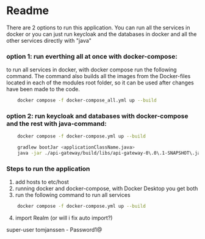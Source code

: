 # Readme
There are 2 options to run this application. You can run all the services in docker or you can just run keycloak and the databases in docker and all the other services directly with "java" 


### option 1: run everthing all at once with docker-compose:
to run all services in docker, with docker compose run the following command. The command also builds all the images
from the Docker-files located in each of the modules root folder, so it can be used after changes have been made to the
code.
```bash
    docker compose -f docker-compose_all.yml up --build 
```

### option 2: run keycloak and databases with docker-compose and the rest with java-command:
```bash
    docker compose -f docker-compose.yml up --build 
```

```bash
    gradlew bootJar <applicationClassName.java>
    java -jar ./api-gateway/build/libs/api-gateway-0\.0\.1-SNAPSHOT\.jar 
```

### Steps to run the application
1. add hosts to etc/host
2. running docker and docker-compose, with Docker Desktop you get both
3. run the following command to run all services
```bash
    docker compose -f docker-compose.yml up --build 
```
4. import Realm  (or will i fix auto import?)


super-user
tomjanssen - Password1@